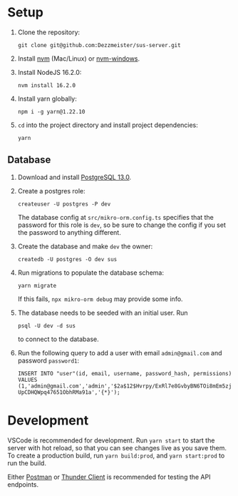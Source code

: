 # Setup

1. Clone the repository:

    `git clone git@github.com:Dezzmeister/sus-server.git`

2. Install [nvm](https://github.com/nvm-sh/nvm) (Mac/Linux) or [nvm-windows](https://github.com/coreybutler/nvm-windows).
3. Install NodeJS 16.2.0:

    `nvm install 16.2.0`

4. Install yarn globally:

    `npm i -g yarn@1.22.10`

5. `cd` into the project directory and install project dependencies:

    `yarn`

## Database

1. Download and install [PostgreSQL 13.0](https://www.postgresql.org/download/).
2. Create a postgres role:

    `createuser -U postgres -P dev`

    The database config at `src/mikro-orm.config.ts` specifies that the password for this role is `dev`, so be sure to change the config if you set the password to anything different.

3. Create the database and make `dev` the owner:

    `createdb -U postgres -O dev sus`

4. Run migrations to populate the database schema:

    `yarn migrate`

    If this fails, `npx mikro-orm debug` may provide some info.

5. The database needs to be seeded with an initial user. Run

    `psql -U dev -d sus`

    to connect to the database.

6. Run the following query to add a user with email `admin@gmail.com` and password `password1`:

    `INSERT INTO "user"(id, email, username, password_hash, permissions) VALUES (1,'admin@gmail.com','admin','$2a$12$Hvrpy/ExRl7e8GvbyBN6TOi8mEm5zjUpCDHQWpq47651ObhRMa91a','{*}');`

# Development

VSCode is recommended for development. Run `yarn start` to start the server with hot reload, so that you can see changes live as you save them. To create a production build, run `yarn build:prod`, and `yarn start:prod` to run the build.

Either [Postman](https://www.postman.com/) or [Thunder Client](https://marketplace.visualstudio.com/items?itemName=rangav.vscode-thunder-client) is recommended for testing the API endpoints.

